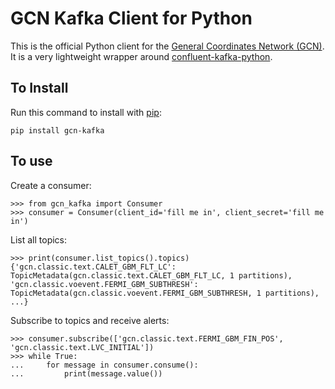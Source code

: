 # GCN Kafka Client for Python

This is the official Python client for the [General Coordinates Network (GCN)](https://gcn.nasa.gov). It is a very lightweight wrapper around [confluent-kafka-python](https://docs.confluent.io/platform/current/clients/confluent-kafka-python/html/index.html).

## To Install

Run this command to install with [pip](https://pip.pypa.io/):

```
pip install gcn-kafka
```

## To use

Create a consumer:

```pycon
>>> from gcn_kafka import Consumer
>>> consumer = Consumer(client_id='fill me in', client_secret='fill me in')
```

List all topics:

```pycon
>>> print(consumer.list_topics().topics)
{'gcn.classic.text.CALET_GBM_FLT_LC': TopicMetadata(gcn.classic.text.CALET_GBM_FLT_LC, 1 partitions), 'gcn.classic.voevent.FERMI_GBM_SUBTHRESH': TopicMetadata(gcn.classic.voevent.FERMI_GBM_SUBTHRESH, 1 partitions), ...}
```

Subscribe to topics and receive alerts:

```pycon
>>> consumer.subscribe(['gcn.classic.text.FERMI_GBM_FIN_POS', 'gcn.classic.text.LVC_INITIAL'])
>>> while True:
...     for message in consumer.consume():
...         print(message.value())
```